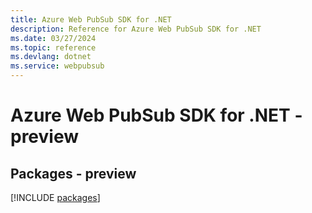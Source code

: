 ```yaml
---
title: Azure Web PubSub SDK for .NET
description: Reference for Azure Web PubSub SDK for .NET
ms.date: 03/27/2024
ms.topic: reference
ms.devlang: dotnet
ms.service: webpubsub
---
```

# Azure Web PubSub SDK for .NET - preview
## Packages - preview
[!INCLUDE [packages](web-pubsub-index.md)]